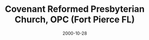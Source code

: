 ---
date: &id001 2000-10-28
end_date: null
location:
  address: 5150 Oleander Avenue
  city: Fort Pierce
  state: FL
minister:
- end: null
  name: Robert Berry
  start: 2000-01-01
  type: Pastor
ministers:
- Robert Berry
name: Covenant Reformed Presbyterian Church, OPC
names:
- end: null
  name: Covenant Reformed Presbyterian Church, OPC
  start: 2000-10-28
origination_date: *id001
raw_data: "FLORIDA\nFort Pierce\n\nCovenant Reformed Presbyterian Church, OPC  (October\
  \ 28, 2000\u2013 )\n5150 Oleander Avenue\nPastor: Robert Berry, 2000\u2013"
states:
- FL
status:
  active: true
  end_date: null
  reason: null
  received_from: null
  withdrawal_to: null
title: Covenant Reformed Presbyterian Church, OPC (Fort Pierce FL)
year_established:
- 2000

---